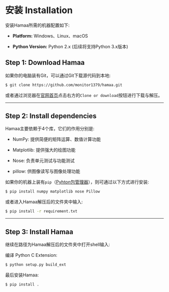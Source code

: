 # 安装 Installation

安装Hamaa所需的机器配置如下:

- **Platform:** Windows、Linux、macOS

- **Python Version:** Python 2.x (后续将支持Python 3.x版本)

## Step 1: Download Hamaa

如果你的电脑装有Git，可以通过Git下载源代码到本地:
```bash
$ git clone https://github.com/monitor1379/hamaa.git
```
或者通过浏览器在[官网首页](https://github.com/monitor1379/hamaa)点击右方的`Clone or download`按钮进行下载与解压。

---

## Step 2: Install dependencies

Hamaa主要依赖于4个库，它们的作用分别是:

- NumPy: 提供简便的矩阵运算、数值计算功能

- Matplotlib: 提供强大的绘图功能

- Nose: 负责单元测试与功能测试

- pillow: 供图像读写与图像处理功能

如果你的机器上装有`pip`（[Pyhton包管理器](https://pypi.python.org/pypi/pip)），则可通过以下方式进行安装:
```bash
$ pip install numpy matplotlib nose Pillow
```

或者进入Hamaa解压后的文件夹中输入:
```bash
$ pip install -r requirement.txt
```

---

## Step 3: Install Hamaa

继续在路径为Hamaa解压后的文件夹中打开shell输入:

编译 Python C Extension:
```bash
$ python setup.py build_ext
```


最后安装Hamaa: 
```bash
$ pip install .
```




